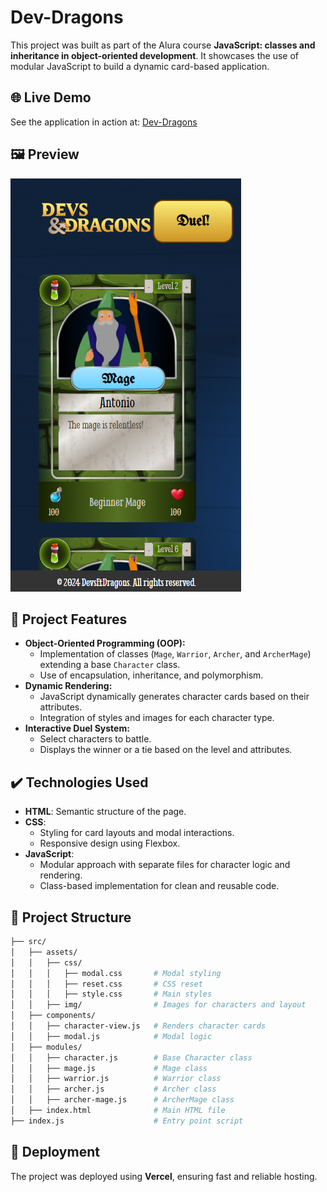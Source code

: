 # Dev-Dragons

This project was built as part of the Alura course **JavaScript: classes and inheritance in object-oriented development**. It showcases the use of modular JavaScript to build a dynamic card-based application.

## 🌐 Live Demo

See the application in action at: [Dev-Dragons](https://dev-dragons-chi.vercel.app/)

## 🖼️ Preview

![Dev-Dragons Preview](./src/assets/img/preview.png)

## 🔨 Project Features
- **Object-Oriented Programming (OOP):**
  - Implementation of classes (`Mage`, `Warrior`, `Archer`, and `ArcherMage`) extending a base `Character` class.
  - Use of encapsulation, inheritance, and polymorphism.
- **Dynamic Rendering:**
  - JavaScript dynamically generates character cards based on their attributes.
  - Integration of styles and images for each character type.
- **Interactive Duel System:**
  - Select characters to battle.
  - Displays the winner or a tie based on the level and attributes.

## ✔️ Technologies Used
- **HTML**: Semantic structure of the page.
- **CSS**:
  - Styling for card layouts and modal interactions.
  - Responsive design using Flexbox.
- **JavaScript**:
  - Modular approach with separate files for character logic and rendering.
  - Class-based implementation for clean and reusable code.

## 📂 Project Structure
```bash
├── src/
│   ├── assets/
│   │   ├── css/
│   │   │   ├── modal.css       # Modal styling
│   │   │   ├── reset.css       # CSS reset
│   │   │   ├── style.css       # Main styles
│   │   ├── img/                # Images for characters and layout
│   ├── components/
│   │   ├── character-view.js   # Renders character cards
│   │   ├── modal.js            # Modal logic
│   ├── modules/
│   │   ├── character.js        # Base Character class
│   │   ├── mage.js             # Mage class
│   │   ├── warrior.js          # Warrior class
│   │   ├── archer.js           # Archer class
│   │   ├── archer-mage.js      # ArcherMage class
│   ├── index.html              # Main HTML file
├── index.js                    # Entry point script
```

## 🚀 Deployment
The project was deployed using **Vercel**, ensuring fast and reliable hosting.
